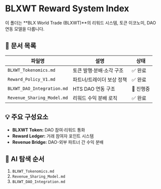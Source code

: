 # BLXWT Reward System Index

이 폴더는 **BLX World Trade (BLXWT)**의 리워드 시스템, 토큰 이코노미, DAO 연동 모델을 다룹니다.

## 🎯 문서 목록
| 파일명 | 설명 | 상태 |
|---------|------|------|
| `BLXWT_Tokenomics.md` | 토큰 발행·분배·소각 구조 | ✅ 완료 |
| `Reward_Policy_V1.md` | 파트너/트레이더 보상 정책 | ✅ 완료 |
| `BLXWT_DAO_Integration.md` | HTS DAO 연동 구조 | 🔄 진행중 |
| `Revenue_Sharing_Model.md` | 리워드 수익 분배 로직 | ✅ 완료 |

## 💡 주요 구성요소
- **BLXWT Token:** DAO 참여·리워드 통화  
- **Reward Ledger:** 거래 참여자 포인트 시스템  
- **Revenue Bridge:** DAO-외부 파트너 간 수익 분배  

## 🤖 AI 탐색 순서
1. `BLXWT_Tokenomics.md`  
2. `Revenue_Sharing_Model.md`  
3. `BLXWT_DAO_Integration.md`
